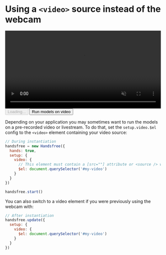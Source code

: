 # Using a `<video>` source instead of the webcam

<div class="row align-top">
  <div class="col-6">
    <video id="demo-video" style="width: 100% !important; height: auto !important" controls muted autoplay loop>
      <source src="/video/hand-shape-demo-video.mp4"></source>
    </video>
  </div>
  <div class="col-6">
    <Window title="Demo">
        <div>
          <HandsfreeToggle class="full-width handsfree-hide-when-started-without-hands" text-off="Run models on video" text-on="Stop running models on video" :opts="demoOpts" :hide-icon="true" />
          <button class="handsfree-show-when-started-without-hands handsfree-show-when-loading" disabled><Fa-Spinner spin /> Loading...</button>
          <button class="handsfree-show-when-started-without-hands handsfree-hide-when-loading" @click="startDemo">Run models on video</button>
        </div>
      </Window>
  </div>
</div>

Depending on your application you may sometimes want to run the models on a pre-recorded video or livestream. To do that, set the `setup.video.$el` config to the `<video>` element containing your video source:

```js
// During instantiation
handsfree = new Handsfree({
  hands: true,
  setup: {
    video: {
      // This element must contain a [src=""] attribute or <source /> with one
      $el: document.querySelector('#my-video')
    }
  }
})

handsfree.start()
```

You can also switch to a video element if you were previously using the webcam with:

```js
// After instantiation
handsfree.update({
  setup: {
    video: {
      $el: document.querySelector('#my-video')
    }
  }
})
```


<script>
export default {
  data: () => ({
    demoOpts: {
      autostart: true,

      weboji: false,
      hands: true,
      pose: false,
      handpose: false,
      facemesh: false,

      setup: {video: {$el: null}}
    }
  }),

  /**
   * Set the video source
   */
  mounted () {
    this.demoOpts.setup.video.$el = document.querySelector('#demo-video')
  },

  methods: {
    startDemo () {
      window.handsfree.disablePlugins()
      window.handsfree.update(this.demoOpts)
    }
  }
}
</script>